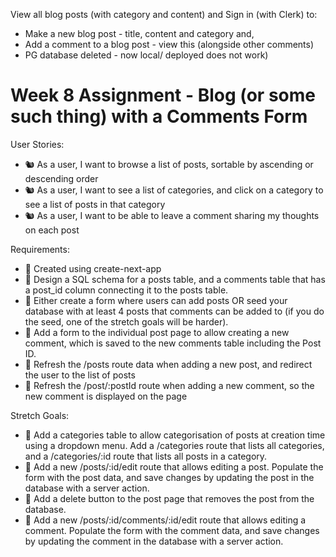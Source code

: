 View all blog posts (with category and content) and
Sign in (with Clerk) to:
  - Make a new blog post - title, content and category and,
  - Add a comment to a blog post - view this (alongside other comments)
  - PG database deleted - now local/ deployed does not work)

# Week 8 Assignment - Blog (or some such thing) with a Comments Form

User Stories:
- 🐿️ As a user, I want to browse a list of posts, sortable by ascending or descending order
- 🐿️ As a user, I want to see a list of categories, and click on a category to see a list of posts in that category
- 🐿️ As a user, I want to be able to leave a comment sharing my thoughts on each post

Requirements:
- 🎯 Created using create-next-app
- 🎯 Design a SQL schema for a posts table, and a comments table that has a post_id column connecting it to the posts table.
- 🎯 Either create a form where users can add posts OR seed your database with at least 4 posts that comments can be added to (if you do the seed, one of the stretch goals will be harder).
- 🎯 Add a form to the individual post page to allow creating a new comment, which is saved to the new comments table including the Post ID.
- 🎯 Refresh the /posts route data when adding a new post, and redirect the user to the list of posts
- 🎯 Refresh the /post/:postId route when adding a new comment, so the new comment is displayed on the page

Stretch Goals:
- 🏹 Add a categories table to allow categorisation of posts at creation time using a dropdown menu. Add a /categories route that lists all categories, and a /categories/:id route that lists all posts in a category.
- 🏹 Add a new /posts/:id/edit route that allows editing a post. Populate the form with the post data, and save changes by updating the post in the database with a server action.
- 🏹 Add a delete button to the post page that removes the post from the database.
- 🏹 Add a new /posts/:id/comments/:id/edit route that allows editing a comment. Populate the form with the comment data, and save changes by updating the comment in the database with a server action.
